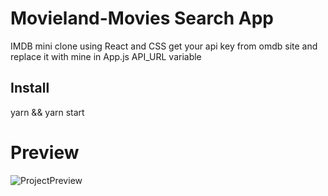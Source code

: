 # Movieland-Movies Search App
IMDB mini clone using React and CSS
get your api key from omdb site and replace it with mine in App.js API_URL variable

## Install
yarn && yarn start

# Preview
![ProjectPreview](https://user-images.githubusercontent.com/44697787/207631494-1a7586ba-6b00-42c9-934a-7552f2b2e1c4.jpg)

